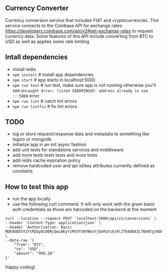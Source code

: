 ## Currency Converter
Currency conversion service that includes FIAT and cryptocurrencies.
This service connects to the Coinbase API for exchange rates: https://developers.coinbase.com/api/v2#get-exchange-rates to request currency data. Some features of this API include converting from BTC to USD as well as applies some rate limiting


## Intall dependencies
- install redis
- `npm install` # install app dependencies
- `npm start` # app starts in localhost:5000
- `npm run test`  # run test, make sure app is not running otherwise you'll see `Uncaught Error: listen EADDRINUSE: address already in use :::5000` error
- `npm run lint` # catch lint errors
- `npm run lintfix` # fix lint errors

## TODO
- log or store request/response data and metadata to something like logzio or mongodb
- initialize app in an init async fashion
- add unit tests for standalone services and middleware
- add more tests tests tests and more tests
- add redis cache expiration policy
- remove hardcoded user and api id/key attributes currently defined as constants

## How to test this app
- run the app locally
- use the following curl command. It will only work with the given basic auth credentials as those are harcoded on the backend at the moment
```
curl --location --request POST 'localhost:5000/api/v1/conversions' \
--header 'Content-Type: application/json' \
--header 'Authorization: Basic MDE0ODE5Y2YtM2QyOC00NjQwLWEyYzMtOTU0YWUxYjQxM2ViOjRlZTk0ODA3LTBkNTgtNGNkMi04MjFjLTI5OWExZTkzOTA0NQ==' \
--data-raw '{
    "from": "BTC",
    "to": "USD",
    "amount": "999.20"
}'
```

Happy coding!
